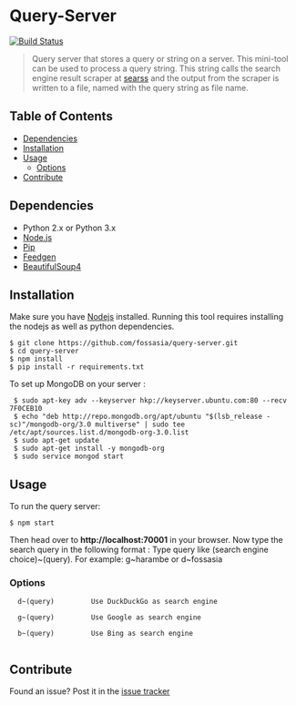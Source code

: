 # Query-Server

[![Build Status](https://travis-ci.org/fossasia/query-server.svg?branch=master)](https://travis-ci.org/fossasia/query-server)

> Query server that stores a query or string on a server. This mini-tool can be used to process a query string. This string calls the search engine result scraper at [searss](https://github.com/fossasia/searss) and the output from the scraper is written to a file, named with the query string as file name.


## Table of Contents

- [Dependencies](#dependencies)
- [Installation](#installation)
- [Usage](#usage)
  - [Options](#options)
- [Contribute](#contribute)

## Dependencies  

* Python 2.x or Python 3.x
* [Node.js](https://nodejs.org/en/)
* [Pip](https://pip.pypa.io/en/stable/installing/)
* [Feedgen](https://github.com/lkiesow/python-feedgen)
* [BeautifulSoup4](https://www.crummy.com/software/BeautifulSoup/bs4/doc/)


## Installation

Make sure you have [Nodejs](https://nodejs.org/en/) installed.
Running this tool requires installing the nodejs as well as python dependencies.

```
$ git clone https://github.com/fossasia/query-server.git 
$ cd query-server
$ npm install
$ pip install -r requirements.txt
```

To set up MongoDB on your server : 
```
 $ sudo apt-key adv --keyserver hkp://keyserver.ubuntu.com:80 --recv 7F0CEB10
 $ echo "deb http://repo.mongodb.org/apt/ubuntu "$(lsb_release -sc)"/mongodb-org/3.0 multiverse" | sudo tee /etc/apt/sources.list.d/mongodb-org-3.0.list
 $ sudo apt-get update
 $ sudo apt-get install -y mongodb-org
 $ sudo service mongod start
 ```

## Usage

To run the query server: 
```
$ npm start
```

Then head over to **http://localhost:70001** in your browser.
Now type the search query in the following format : 
Type query like (search engine choice)~(query).
For example: g~harambe or d~fossasia

### Options
```
  d~(query)         Use DuckDuckGo as search engine
  
  g~(query)         Use Google as search engine
                        
  b~(query)         Use Bing as search engine
                        
```

## Contribute

Found an issue? Post it in the [issue tracker](https://github.com/fossasia/query-server/issues)
